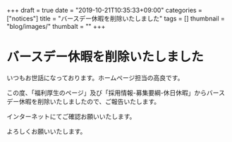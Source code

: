 +++
draft = true
date = "2019-10-21T10:35:33+09:00"
categories = ["notices"]
title = "バースデー休暇を削除いたしました"
tags = []
thumbnail = "blog/images/"
thumbalt = ""
+++
# バースデー休暇を削除いたしました


いつもお世話になっております。ホームページ担当の高良です。 

この度、「福利厚生のページ」及び「採用情報-募集要綱-休日休暇」からバースデー休暇を削除いたしましたので、ご報告いたします。

インターネットにてご確認お願いいたします。

よろしくお願いいたします。




